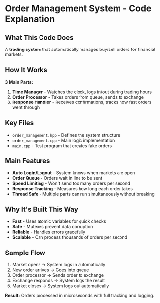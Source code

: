 # Order Management System - Code Explanation

## What This Code Does

A **trading system** that automatically manages buy/sell orders for financial markets.

## How It Works

**3 Main Parts:**
1. **Time Manager** - Watches the clock, logs in/out during trading hours
2. **Order Processor** - Takes orders from queue, sends to exchange  
3. **Response Handler** - Receives confirmations, tracks how fast orders went through

## Key Files

- `order_management.hpp` - Defines the system structure
- `order_management.cpp` - Main logic implementation  
- `main.cpp` - Test program that creates fake orders

## Main Features

- **Auto Login/Logout** - System knows when markets are open
- **Order Queue** - Orders wait in line to be sent
- **Speed Limiting** - Won't send too many orders per second
- **Response Tracking** - Measures how long each order takes
- **Thread Safe** - Multiple parts can run simultaneously without breaking

## Why It's Built This Way

- **Fast** - Uses atomic variables for quick checks
- **Safe** - Mutexes prevent data corruption 
- **Reliable** - Handles errors gracefully
- **Scalable** - Can process thousands of orders per second

## Sample Flow

1. Market opens → System logs in automatically
2. New order arrives → Goes into queue
3. Order processor → Sends order to exchange
4. Exchange responds → System logs the result
5. Market closes → System logs out automatically

**Result:** Orders processed in microseconds with full tracking and logging.
